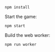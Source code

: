 

```
npm install
```

Start the game:
```
npm start
```

Build the web worker:
```
npm run worker
```
